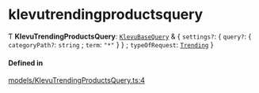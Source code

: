 # klevutrendingproductsquery
      
Ƭ **KlevuTrendingProductsQuery**: [`KlevuBaseQuery`](klevubasequery.md) & { `settings?`: { `query?`: { `categoryPath?`: `string` ; `term`: ``"*"``  }  } ; `typeOfRequest`: [`Trending`](enums/KlevuTypeOfRequest.md#trending)  }

#### Defined in

[models/KlevuTrendingProductsQuery.ts:4](https://github.com/klevultd/frontend-sdk/blob/1b37b18/packages/klevu-core/src/models/KlevuTrendingProductsQuery.ts#L4)

